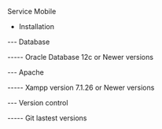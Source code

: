 Service Mobile

- Installation

--- Database

----- Oracle Database 12c or Newer versions

--- Apache

----- Xampp version 7.1.26 or Newer versions

--- Version control

----- Git lastest versions